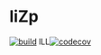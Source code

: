 # liZp

[![build](https://img.shields.io/github/workflow/status/wlad031/lizp/Scala%20CI?label=CI&logo=GitHub&style=flat-square)](https://github.com/wlad031/lizp/actions)
lLL[![codecov](https://img.shields.io/codecov/c/github/wlad031/lizp?label=cov&logo=Codecov&style=flat-square)](https://codecov.io/gh/wlad031/lizp)
